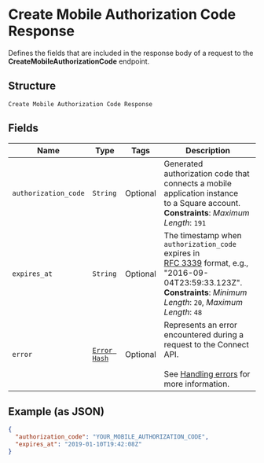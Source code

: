 
# Create Mobile Authorization Code Response

Defines the fields that are included in the response body of
a request to the __CreateMobileAuthorizationCode__ endpoint.

## Structure

`Create Mobile Authorization Code Response`

## Fields

| Name | Type | Tags | Description |
|  --- | --- | --- | --- |
| `authorization_code` | `String` | Optional | Generated authorization code that connects a mobile application instance<br>to a Square account.<br>**Constraints**: *Maximum Length*: `191` |
| `expires_at` | `String` | Optional | The timestamp when `authorization_code` expires in<br>[RFC 3339](https://tools.ietf.org/html/rfc3339) format, e.g., "2016-09-04T23:59:33.123Z".<br>**Constraints**: *Minimum Length*: `20`, *Maximum Length*: `48` |
| `error` | [`Error Hash`](/doc/models/error.md) | Optional | Represents an error encountered during a request to the Connect API.<br><br>See [Handling errors](https://developer.squareup.com/docs/build-basics/handling-errors) for more information. |

## Example (as JSON)

```json
{
  "authorization_code": "YOUR_MOBILE_AUTHORIZATION_CODE",
  "expires_at": "2019-01-10T19:42:08Z"
}
```

